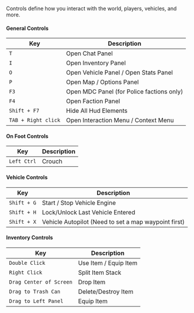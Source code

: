 Controls define how you interact with the world, players, vehicles, and more.

#### General Controls
| Key  | Description |
| - | - |
| `T`  | Open Chat Panel
| `I`  | Open Inventory Panel
| `O`  | Open Vehicle Panel / Open Stats Panel
| `P`  | Open Map / Options Panel
| `F3` | Open MDC Panel (for Police factions only)
| `F4` | Open Faction Panel
| `Shift + F7` | Hide All Hud Elements
| `TAB + Right click`| Open Interaction Menu / Context Menu

#### On Foot Controls
| Key | Description |
| - | - |
| `Left Ctrl` | Crouch

#### Vehicle Controls
| Key | Description |
| - | - |
| `Shift + G` | Start / Stop Vehicle Engine
| `Shift + H` | Lock/Unlock Last Vehicle Entered
| `Shift + X` | Vehicle Autopilot (Need to set a map waypoint first)

#### Inventory Controls
| Key | Description |
| - | - |
| `Double Click` | Use Item / Equip Item
| `Right Click` | Split Item Stack
| `Drag Center of Screen` | Drop Item
| `Drag to Trash Can` | Delete/Destroy Item
| `Drag to Left Panel` | Equip Item

